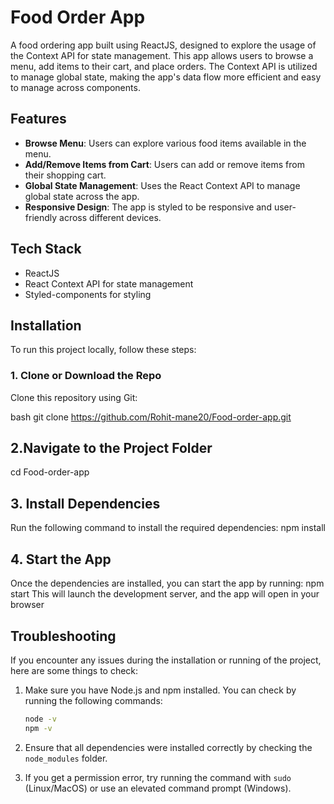 # Food Order App

A food ordering app built using ReactJS, designed to explore the usage of the Context API for state management. This app allows users to browse a menu, add items to their cart, and place orders. The Context API is utilized to manage global state, making the app's data flow more efficient and easy to manage across components.

## Features
- **Browse Menu**: Users can explore various food items available in the menu.
- **Add/Remove Items from Cart**: Users can add or remove items from their shopping cart.
- **Global State Management**: Uses the React Context API to manage global state across the app.
- **Responsive Design**: The app is styled to be responsive and user-friendly across different devices.

## Tech Stack
- ReactJS
- React Context API for state management
- Styled-components for styling

## Installation

To run this project locally, follow these steps:

### 1. Clone or Download the Repo

Clone this repository using Git:

bash
git clone https://github.com/Rohit-mane20/Food-order-app.git







## 2.Navigate to the Project Folder
cd Food-order-app



## 3. Install Dependencies
Run the following command to install the required dependencies:
npm install

## 4. Start the App
Once the dependencies are installed, you can start the app by running:
npm start
This will launch the development server, and the app will open in your browser



## Troubleshooting

If you encounter any issues during the installation or running of the project, here are some things to check:

1. Make sure you have Node.js and npm installed. You can check by running the following commands:

   ```bash
   node -v
   npm -v
   ```

2. Ensure that all dependencies were installed correctly by checking the `node_modules` folder.

3. If you get a permission error, try running the command with `sudo` (Linux/MacOS) or use an elevated command prompt (Windows).


